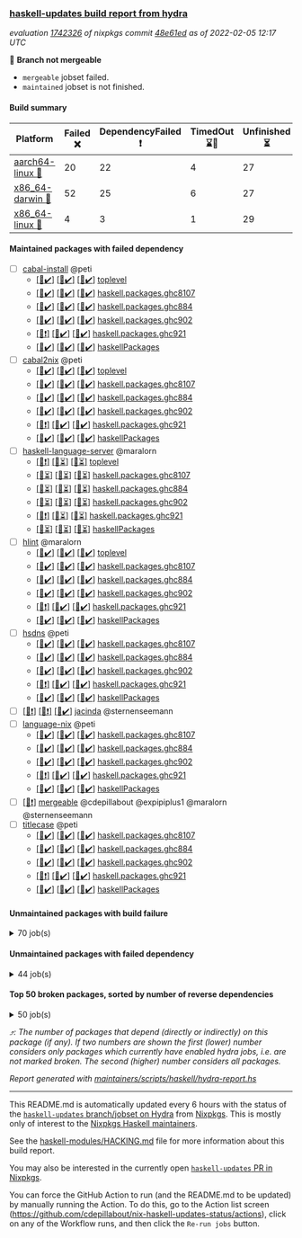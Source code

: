 ### [haskell-updates build report from hydra](https://hydra.nixos.org/jobset/nixpkgs/haskell-updates)
*evaluation [1742326](https://hydra.nixos.org/eval/1742326) of nixpkgs commit [48e61ed](https://github.com/NixOS/nixpkgs/commits/48e61edd319d619ca134fc3e1a57d5c78b993be5) as of 2022-02-05 12:17 UTC*

:red_circle: **Branch not mergeable**
  * `mergeable` jobset failed.
  * `maintained` jobset is not finished.

#### Build summary

 | Platform | Failed :x: | DependencyFailed :heavy_exclamation_mark: | TimedOut :hourglass::no_entry_sign: | Unfinished :hourglass_flowing_sand: | Success :heavy_check_mark: | 
 | --- | --- | --- | --- | --- | --- | 
 | [aarch64-linux :iphone:](https://hydra.nixos.org/eval/1742326?filter=.aarch64-linux) | 20 | 22 | 4 | 27 | 7136 | 
 | [x86_64-darwin :apple:](https://hydra.nixos.org/eval/1742326?filter=.x86_64-darwin) | 52 | 25 | 6 | 27 | 7030 | 
 | [x86_64-linux :penguin:](https://hydra.nixos.org/eval/1742326?filter=.x86_64-linux) | 4 | 3 | 1 | 29 | 7200 | 
#### Maintained packages with failed dependency
- [ ] [cabal-install](https://hydra.nixos.org/eval/1742326?filter=cabal-install) @peti
  - [[:iphone::heavy_check_mark:]](https://hydra.nixos.org/build/166385418) [[:apple::heavy_check_mark:]](https://hydra.nixos.org/build/165498700) [[:penguin::heavy_check_mark:]](https://hydra.nixos.org/build/166380285) [toplevel](https://hydra.nixos.org/eval/1742326?filter=cabal-install)
  - [[:iphone::heavy_check_mark:]](https://hydra.nixos.org/build/166384138) [[:apple::heavy_check_mark:]](https://hydra.nixos.org/build/165488058) [[:penguin::heavy_check_mark:]](https://hydra.nixos.org/build/166381066) [haskell.packages.ghc8107](https://hydra.nixos.org/eval/1742326?filter=haskell.packages.ghc8107.cabal-install)
  - [[:iphone::heavy_check_mark:]](https://hydra.nixos.org/build/166372512) [[:apple::heavy_check_mark:]](https://hydra.nixos.org/build/165503433) [[:penguin::heavy_check_mark:]](https://hydra.nixos.org/build/166385868) [haskell.packages.ghc884](https://hydra.nixos.org/eval/1742326?filter=haskell.packages.ghc884.cabal-install)
  - [[:iphone::heavy_check_mark:]](https://hydra.nixos.org/build/166383634) [[:apple::heavy_check_mark:]](https://hydra.nixos.org/build/166143616) [[:penguin::heavy_check_mark:]](https://hydra.nixos.org/build/166373874) [haskell.packages.ghc902](https://hydra.nixos.org/eval/1742326?filter=haskell.packages.ghc902.cabal-install)
  - [[:iphone::heavy_exclamation_mark:]](https://hydra.nixos.org/build/166385064) [[:apple::heavy_check_mark:]](https://hydra.nixos.org/build/166143637) [[:penguin::heavy_check_mark:]](https://hydra.nixos.org/build/166386711) [haskell.packages.ghc921](https://hydra.nixos.org/eval/1742326?filter=haskell.packages.ghc921.cabal-install)
  - [[:iphone::heavy_check_mark:]](https://hydra.nixos.org/build/166377216) [[:apple::heavy_check_mark:]](https://hydra.nixos.org/build/165497424) [[:penguin::heavy_check_mark:]](https://hydra.nixos.org/build/166376568) [haskellPackages](https://hydra.nixos.org/eval/1742326?filter=haskellPackages.cabal-install)
- [ ] [cabal2nix](https://hydra.nixos.org/eval/1742326?filter=cabal2nix) @peti
  - [[:iphone::heavy_check_mark:]](https://hydra.nixos.org/build/166437230) [[:apple::heavy_check_mark:]](https://hydra.nixos.org/build/166437232) [[:penguin::heavy_check_mark:]](https://hydra.nixos.org/build/166437240) [toplevel](https://hydra.nixos.org/eval/1742326?filter=cabal2nix)
  - [[:iphone::heavy_check_mark:]](https://hydra.nixos.org/build/166381571) [[:apple::heavy_check_mark:]](https://hydra.nixos.org/build/165485046) [[:penguin::heavy_check_mark:]](https://hydra.nixos.org/build/166382527) [haskell.packages.ghc8107](https://hydra.nixos.org/eval/1742326?filter=haskell.packages.ghc8107.cabal2nix)
  - [[:iphone::heavy_check_mark:]](https://hydra.nixos.org/build/166377683) [[:apple::heavy_check_mark:]](https://hydra.nixos.org/build/165504772) [[:penguin::heavy_check_mark:]](https://hydra.nixos.org/build/166374534) [haskell.packages.ghc884](https://hydra.nixos.org/eval/1742326?filter=haskell.packages.ghc884.cabal2nix)
  - [[:iphone::heavy_check_mark:]](https://hydra.nixos.org/build/166377279) [[:apple::heavy_check_mark:]](https://hydra.nixos.org/build/166143661) [[:penguin::heavy_check_mark:]](https://hydra.nixos.org/build/166376041) [haskell.packages.ghc902](https://hydra.nixos.org/eval/1742326?filter=haskell.packages.ghc902.cabal2nix)
  - [[:iphone::heavy_exclamation_mark:]](https://hydra.nixos.org/build/166591828) [[:apple::heavy_check_mark:]](https://hydra.nixos.org/build/166591820) [[:penguin::heavy_check_mark:]](https://hydra.nixos.org/build/166591822) [haskell.packages.ghc921](https://hydra.nixos.org/eval/1742326?filter=haskell.packages.ghc921.cabal2nix)
  - [[:iphone::heavy_check_mark:]](https://hydra.nixos.org/build/166384596) [[:apple::heavy_check_mark:]](https://hydra.nixos.org/build/165502112) [[:penguin::heavy_check_mark:]](https://hydra.nixos.org/build/166380655) [haskellPackages](https://hydra.nixos.org/eval/1742326?filter=haskellPackages.cabal2nix)
- [ ] [haskell-language-server](https://hydra.nixos.org/eval/1742326?filter=haskell-language-server) @maralorn
  - [[:iphone::heavy_exclamation_mark:]](https://hydra.nixos.org/build/166619759) [[:apple::hourglass_flowing_sand:]](https://hydra.nixos.org/build/166619761) [[:penguin::hourglass_flowing_sand:]](https://hydra.nixos.org/build/166619737) [toplevel](https://hydra.nixos.org/eval/1742326?filter=haskell-language-server)
  - [[:iphone::hourglass_flowing_sand:]](https://hydra.nixos.org/build/166619742) [[:apple::hourglass_flowing_sand:]](https://hydra.nixos.org/build/166619707) [[:penguin::hourglass_flowing_sand:]](https://hydra.nixos.org/build/166619724) [haskell.packages.ghc8107](https://hydra.nixos.org/eval/1742326?filter=haskell.packages.ghc8107.haskell-language-server)
  - [[:iphone::hourglass_flowing_sand:]](https://hydra.nixos.org/build/166619731) [[:apple::hourglass_flowing_sand:]](https://hydra.nixos.org/build/166619784) [[:penguin::hourglass_flowing_sand:]](https://hydra.nixos.org/build/166619788) [haskell.packages.ghc884](https://hydra.nixos.org/eval/1742326?filter=haskell.packages.ghc884.haskell-language-server)
  - [[:iphone::hourglass_flowing_sand:]](https://hydra.nixos.org/build/166619743) [[:apple::hourglass_flowing_sand:]](https://hydra.nixos.org/build/166619723) [[:penguin::hourglass_flowing_sand:]](https://hydra.nixos.org/build/166619777) [haskell.packages.ghc902](https://hydra.nixos.org/eval/1742326?filter=haskell.packages.ghc902.haskell-language-server)
  - [[:iphone::heavy_exclamation_mark:]](https://hydra.nixos.org/build/166619703) [[:apple::hourglass_flowing_sand:]](https://hydra.nixos.org/build/166619766) [[:penguin::hourglass_flowing_sand:]](https://hydra.nixos.org/build/166619750) [haskell.packages.ghc921](https://hydra.nixos.org/eval/1742326?filter=haskell.packages.ghc921.haskell-language-server)
  - [[:iphone::hourglass_flowing_sand:]](https://hydra.nixos.org/build/166619798) [[:apple::hourglass_flowing_sand:]](https://hydra.nixos.org/build/166619773) [[:penguin::hourglass_flowing_sand:]](https://hydra.nixos.org/build/166619745) [haskellPackages](https://hydra.nixos.org/eval/1742326?filter=haskellPackages.haskell-language-server)
- [ ] [hlint](https://hydra.nixos.org/eval/1742326?filter=hlint) @maralorn
  - [[:iphone::heavy_check_mark:]](https://hydra.nixos.org/build/166380254) [[:apple::heavy_check_mark:]](https://hydra.nixos.org/build/165501364) [[:penguin::heavy_check_mark:]](https://hydra.nixos.org/build/166375037) [toplevel](https://hydra.nixos.org/eval/1742326?filter=hlint)
  - [[:iphone::heavy_check_mark:]](https://hydra.nixos.org/build/166386637) [[:apple::heavy_check_mark:]](https://hydra.nixos.org/build/165494220) [[:penguin::heavy_check_mark:]](https://hydra.nixos.org/build/166380242) [haskell.packages.ghc8107](https://hydra.nixos.org/eval/1742326?filter=haskell.packages.ghc8107.hlint)
  - [[:iphone::heavy_check_mark:]](https://hydra.nixos.org/build/166381856) [[:apple::heavy_check_mark:]](https://hydra.nixos.org/build/165497011) [[:penguin::heavy_check_mark:]](https://hydra.nixos.org/build/166381497) [haskell.packages.ghc884](https://hydra.nixos.org/eval/1742326?filter=haskell.packages.ghc884.hlint)
  - [[:iphone::heavy_check_mark:]](https://hydra.nixos.org/build/166378544) [[:apple::heavy_check_mark:]](https://hydra.nixos.org/build/166143649) [[:penguin::heavy_check_mark:]](https://hydra.nixos.org/build/166377191) [haskell.packages.ghc902](https://hydra.nixos.org/eval/1742326?filter=haskell.packages.ghc902.hlint)
  - [[:iphone::heavy_exclamation_mark:]](https://hydra.nixos.org/build/166376728) [[:apple::heavy_check_mark:]](https://hydra.nixos.org/build/166143642) [[:penguin::heavy_check_mark:]](https://hydra.nixos.org/build/166376638) [haskell.packages.ghc921](https://hydra.nixos.org/eval/1742326?filter=haskell.packages.ghc921.hlint)
  - [[:iphone::heavy_check_mark:]](https://hydra.nixos.org/build/166374837) [[:apple::heavy_check_mark:]](https://hydra.nixos.org/build/165502855) [[:penguin::heavy_check_mark:]](https://hydra.nixos.org/build/166383684) [haskellPackages](https://hydra.nixos.org/eval/1742326?filter=haskellPackages.hlint)
- [ ] [hsdns](https://hydra.nixos.org/eval/1742326?filter=hsdns) @peti
  - [[:iphone::heavy_check_mark:]](https://hydra.nixos.org/build/166376067) [[:apple::heavy_check_mark:]](https://hydra.nixos.org/build/165492319) [[:penguin::heavy_check_mark:]](https://hydra.nixos.org/build/166381650) [haskell.packages.ghc8107](https://hydra.nixos.org/eval/1742326?filter=haskell.packages.ghc8107.hsdns)
  - [[:iphone::heavy_check_mark:]](https://hydra.nixos.org/build/166376651) [[:apple::heavy_check_mark:]](https://hydra.nixos.org/build/165491871) [[:penguin::heavy_check_mark:]](https://hydra.nixos.org/build/166380638) [haskell.packages.ghc884](https://hydra.nixos.org/eval/1742326?filter=haskell.packages.ghc884.hsdns)
  - [[:iphone::heavy_check_mark:]](https://hydra.nixos.org/build/166374891) [[:apple::heavy_check_mark:]](https://hydra.nixos.org/build/166143618) [[:penguin::heavy_check_mark:]](https://hydra.nixos.org/build/166374356) [haskell.packages.ghc902](https://hydra.nixos.org/eval/1742326?filter=haskell.packages.ghc902.hsdns)
  - [[:iphone::heavy_exclamation_mark:]](https://hydra.nixos.org/build/166378103) [[:apple::heavy_check_mark:]](https://hydra.nixos.org/build/166143656) [[:penguin::heavy_check_mark:]](https://hydra.nixos.org/build/166385007) [haskell.packages.ghc921](https://hydra.nixos.org/eval/1742326?filter=haskell.packages.ghc921.hsdns)
  - [[:iphone::heavy_check_mark:]](https://hydra.nixos.org/build/166385903) [[:apple::heavy_check_mark:]](https://hydra.nixos.org/build/165488347) [[:penguin::heavy_check_mark:]](https://hydra.nixos.org/build/166375675) [haskellPackages](https://hydra.nixos.org/eval/1742326?filter=haskellPackages.hsdns)
- [ ] [[:iphone::heavy_exclamation_mark:]](https://hydra.nixos.org/build/166372659) [[:apple::heavy_exclamation_mark:]](https://hydra.nixos.org/build/166143647) [[:penguin::heavy_check_mark:]](https://hydra.nixos.org/build/166384502) [jacinda](https://hydra.nixos.org/eval/1742326?filter=jacinda) @sternenseemann
- [ ] [language-nix](https://hydra.nixos.org/eval/1742326?filter=language-nix) @peti
  - [[:iphone::heavy_check_mark:]](https://hydra.nixos.org/build/166386516) [[:apple::heavy_check_mark:]](https://hydra.nixos.org/build/165493791) [[:penguin::heavy_check_mark:]](https://hydra.nixos.org/build/166377573) [haskell.packages.ghc8107](https://hydra.nixos.org/eval/1742326?filter=haskell.packages.ghc8107.language-nix)
  - [[:iphone::heavy_check_mark:]](https://hydra.nixos.org/build/166379086) [[:apple::heavy_check_mark:]](https://hydra.nixos.org/build/165503138) [[:penguin::heavy_check_mark:]](https://hydra.nixos.org/build/166375137) [haskell.packages.ghc884](https://hydra.nixos.org/eval/1742326?filter=haskell.packages.ghc884.language-nix)
  - [[:iphone::heavy_check_mark:]](https://hydra.nixos.org/build/166380613) [[:apple::heavy_check_mark:]](https://hydra.nixos.org/build/166143662) [[:penguin::heavy_check_mark:]](https://hydra.nixos.org/build/166380162) [haskell.packages.ghc902](https://hydra.nixos.org/eval/1742326?filter=haskell.packages.ghc902.language-nix)
  - [[:iphone::heavy_exclamation_mark:]](https://hydra.nixos.org/build/166377078) [[:apple::heavy_check_mark:]](https://hydra.nixos.org/build/166143626) [[:penguin::heavy_check_mark:]](https://hydra.nixos.org/build/166380634) [haskell.packages.ghc921](https://hydra.nixos.org/eval/1742326?filter=haskell.packages.ghc921.language-nix)
  - [[:iphone::heavy_check_mark:]](https://hydra.nixos.org/build/166380009) [[:apple::heavy_check_mark:]](https://hydra.nixos.org/build/165501666) [[:penguin::heavy_check_mark:]](https://hydra.nixos.org/build/166376714) [haskellPackages](https://hydra.nixos.org/eval/1742326?filter=haskellPackages.language-nix)
- [ ] [[:penguin::heavy_exclamation_mark:]](https://hydra.nixos.org/build/166619791) [mergeable](https://hydra.nixos.org/eval/1742326?filter=mergeable) @cdepillabout @expipiplus1 @maralorn @sternenseemann
- [ ] [titlecase](https://hydra.nixos.org/eval/1742326?filter=titlecase) @peti
  - [[:iphone::heavy_check_mark:]](https://hydra.nixos.org/build/166387022) [[:apple::heavy_check_mark:]](https://hydra.nixos.org/build/165505834) [[:penguin::heavy_check_mark:]](https://hydra.nixos.org/build/166383310) [haskell.packages.ghc8107](https://hydra.nixos.org/eval/1742326?filter=haskell.packages.ghc8107.titlecase)
  - [[:iphone::heavy_check_mark:]](https://hydra.nixos.org/build/166372610) [[:apple::heavy_check_mark:]](https://hydra.nixos.org/build/165504095) [[:penguin::heavy_check_mark:]](https://hydra.nixos.org/build/166373326) [haskell.packages.ghc884](https://hydra.nixos.org/eval/1742326?filter=haskell.packages.ghc884.titlecase)
  - [[:iphone::heavy_check_mark:]](https://hydra.nixos.org/build/166374648) [[:apple::heavy_check_mark:]](https://hydra.nixos.org/build/166143683) [[:penguin::heavy_check_mark:]](https://hydra.nixos.org/build/166377979) [haskell.packages.ghc902](https://hydra.nixos.org/eval/1742326?filter=haskell.packages.ghc902.titlecase)
  - [[:iphone::heavy_exclamation_mark:]](https://hydra.nixos.org/build/166382232) [[:apple::heavy_check_mark:]](https://hydra.nixos.org/build/166143655) [[:penguin::heavy_check_mark:]](https://hydra.nixos.org/build/166386344) [haskell.packages.ghc921](https://hydra.nixos.org/eval/1742326?filter=haskell.packages.ghc921.titlecase)
  - [[:iphone::heavy_check_mark:]](https://hydra.nixos.org/build/166376356) [[:apple::heavy_check_mark:]](https://hydra.nixos.org/build/165489545) [[:penguin::heavy_check_mark:]](https://hydra.nixos.org/build/166375034) [haskellPackages](https://hydra.nixos.org/eval/1742326?filter=haskellPackages.titlecase)
#### Unmaintained packages with build failure
<details><summary>70 job(s) </summary>

- [ ] [[:iphone::heavy_check_mark:]](https://hydra.nixos.org/build/166372522) [[:apple::x:]](https://hydra.nixos.org/build/165500555) [[:penguin::heavy_check_mark:]](https://hydra.nixos.org/build/166376400) [haskellPackages.thyme](https://hydra.nixos.org/eval/1742326?filter=haskellPackages.thyme)  :arrow_heading_up: 6 | 15
- [ ] [[:iphone::heavy_check_mark:]](https://hydra.nixos.org/build/166384558) [[:apple::x:]](https://hydra.nixos.org/build/166150124) [[:penguin::heavy_check_mark:]](https://hydra.nixos.org/build/166374889) [haskellPackages.nri-prelude](https://hydra.nixos.org/eval/1742326?filter=haskellPackages.nri-prelude)  :arrow_heading_up: 5 | 7
- [ ] [[:iphone::heavy_check_mark:]](https://hydra.nixos.org/build/166383825) [[:apple::x:]](https://hydra.nixos.org/build/165493168) [[:penguin::heavy_check_mark:]](https://hydra.nixos.org/build/166372762) [haskellPackages.exinst](https://hydra.nixos.org/eval/1742326?filter=haskellPackages.exinst)  :arrow_heading_up: 4 | 6
- [ ] [[:iphone::x:]](https://hydra.nixos.org/build/166379234) [[:apple::x:]](https://hydra.nixos.org/build/165659926) [[:penguin::heavy_check_mark:]](https://hydra.nixos.org/build/166375668) [haskellPackages.ptr-poker](https://hydra.nixos.org/eval/1742326?filter=haskellPackages.ptr-poker)  :arrow_heading_up: 3 | 4
- [ ] [[:iphone::x:]](https://hydra.nixos.org/build/166375859) [[:apple::heavy_check_mark:]](https://hydra.nixos.org/build/165489600) [[:penguin::heavy_check_mark:]](https://hydra.nixos.org/build/166386759) [haskellPackages.long-double](https://hydra.nixos.org/eval/1742326?filter=haskellPackages.long-double)  :arrow_heading_up: 2 | 2
- [ ] [[:iphone::x:]](https://hydra.nixos.org/build/166381425) [[:apple::heavy_check_mark:]](https://hydra.nixos.org/build/165505819) [[:penguin::heavy_check_mark:]](https://hydra.nixos.org/build/166384999) [haskellPackages.OrderedBits](https://hydra.nixos.org/eval/1742326?filter=haskellPackages.OrderedBits)  :arrow_heading_up: 1 | 36
- [ ] [[:iphone::heavy_check_mark:]](https://hydra.nixos.org/build/166384273) [[:apple::x:]](https://hydra.nixos.org/build/165492120) [[:penguin::heavy_check_mark:]](https://hydra.nixos.org/build/166373187) [haskellPackages.free-vector-spaces](https://hydra.nixos.org/eval/1742326?filter=haskellPackages.free-vector-spaces)  :arrow_heading_up: 1 | 7
- [ ] [[:iphone::x:]](https://hydra.nixos.org/build/166385062) [[:apple::x:]](https://hydra.nixos.org/build/166149681) [[:penguin::x:]](https://hydra.nixos.org/build/166381644) [haskellPackages.lzlib](https://hydra.nixos.org/eval/1742326?filter=haskellPackages.lzlib)  :arrow_heading_up: 1 | 2
- [ ] [[:iphone::x:]](https://hydra.nixos.org/build/166380354) [[:apple::heavy_check_mark:]](https://hydra.nixos.org/build/166149939) [[:penguin::heavy_check_mark:]](https://hydra.nixos.org/build/166380408) [haskellPackages.quic](https://hydra.nixos.org/eval/1742326?filter=haskellPackages.quic)  :arrow_heading_up: 1 | 2
- [ ] [[:iphone::x:]](https://hydra.nixos.org/build/166375099) [[:apple::x:]](https://hydra.nixos.org/build/165493743) [[:penguin::heavy_check_mark:]](https://hydra.nixos.org/build/166374805) [haskellPackages.easytensor](https://hydra.nixos.org/eval/1742326?filter=haskellPackages.easytensor)  :arrow_heading_up: 1 | 1
- [ ] [[:iphone::heavy_check_mark:]](https://hydra.nixos.org/build/166376591) [[:apple::x:]](https://hydra.nixos.org/build/166149600) [[:penguin::heavy_check_mark:]](https://hydra.nixos.org/build/166373920) [haskellPackages.gi-gdkx11](https://hydra.nixos.org/eval/1742326?filter=haskellPackages.gi-gdkx11)  :arrow_heading_up: 1 | 1
- [ ] [[:iphone::heavy_check_mark:]](https://hydra.nixos.org/build/166382218) [[:apple::heavy_check_mark:]](https://hydra.nixos.org/build/165496837) [[:penguin::x:]](https://hydra.nixos.org/build/166373793) [haskellPackages.kazura-queue](https://hydra.nixos.org/eval/1742326?filter=haskellPackages.kazura-queue)  :arrow_heading_up: 1 | 1
- [ ] [[:iphone::heavy_check_mark:]](https://hydra.nixos.org/build/166376392) [[:apple::x:]](https://hydra.nixos.org/build/165500381) [[:penguin::heavy_check_mark:]](https://hydra.nixos.org/build/166374847) [haskellPackages.keep-alive](https://hydra.nixos.org/eval/1742326?filter=haskellPackages.keep-alive)  :arrow_heading_up: 1 | 1
- [ ] [[:iphone::x:]](https://hydra.nixos.org/build/166378445) [[:apple::heavy_check_mark:]](https://hydra.nixos.org/build/165502221) [[:penguin::heavy_check_mark:]](https://hydra.nixos.org/build/166382060) [haskellPackages.nlopt-haskell](https://hydra.nixos.org/eval/1742326?filter=haskellPackages.nlopt-haskell)  :arrow_heading_up: 1 | 1
- [ ] [[:iphone::heavy_check_mark:]](https://hydra.nixos.org/build/166377732) [[:apple::x:]](https://hydra.nixos.org/build/165504394) [[:penguin::heavy_check_mark:]](https://hydra.nixos.org/build/166372942) [haskellPackages.opencv](https://hydra.nixos.org/eval/1742326?filter=haskellPackages.opencv)  :arrow_heading_up: 1 | 1
- [ ] [[:iphone::x:]](https://hydra.nixos.org/build/166379502) [[:apple::heavy_check_mark:]](https://hydra.nixos.org/build/165501733) [[:penguin::heavy_check_mark:]](https://hydra.nixos.org/build/166384027) [haskellPackages.unicode-properties](https://hydra.nixos.org/eval/1742326?filter=haskellPackages.unicode-properties)  :arrow_heading_up: 1 | 1
- [ ] [[:iphone::x:]](https://hydra.nixos.org/build/166381515) [[:apple::heavy_check_mark:]](https://hydra.nixos.org/build/165659837) [[:penguin::heavy_check_mark:]](https://hydra.nixos.org/build/166383680) [haskellPackages.accelerate-llvm](https://hydra.nixos.org/eval/1742326?filter=haskellPackages.accelerate-llvm)  :arrow_heading_up: 0 | 8
- [ ] [[:iphone::x:]](https://hydra.nixos.org/build/166383027) [[:apple::heavy_check_mark:]](https://hydra.nixos.org/build/165496162) [[:penguin::heavy_check_mark:]](https://hydra.nixos.org/build/166377079) [haskellPackages.freetype2](https://hydra.nixos.org/eval/1742326?filter=haskellPackages.freetype2)  :arrow_heading_up: 0 | 7
- [ ] [[:iphone::heavy_check_mark:]](https://hydra.nixos.org/build/166385506) [[:apple::x:]](https://hydra.nixos.org/build/165503940) [[:penguin::heavy_check_mark:]](https://hydra.nixos.org/build/166381194) [haskellPackages.pipes-zlib](https://hydra.nixos.org/eval/1742326?filter=haskellPackages.pipes-zlib)  :arrow_heading_up: 0 | 5
- [ ] [[:iphone::heavy_check_mark:]](https://hydra.nixos.org/build/166372373) [[:apple::x:]](https://hydra.nixos.org/build/165497853) [[:penguin::heavy_check_mark:]](https://hydra.nixos.org/build/166382188) [haskellPackages.hmidi](https://hydra.nixos.org/eval/1742326?filter=haskellPackages.hmidi)  :arrow_heading_up: 0 | 4
- [ ] [[:iphone::heavy_check_mark:]](https://hydra.nixos.org/build/166384481) [[:apple::x:]](https://hydra.nixos.org/build/165502245) [[:penguin::heavy_check_mark:]](https://hydra.nixos.org/build/166377080) [haskellPackages.zip](https://hydra.nixos.org/eval/1742326?filter=haskellPackages.zip)  :arrow_heading_up: 0 | 4
- [ ] [[:iphone::x:]](https://hydra.nixos.org/build/166376913) [[:apple::heavy_check_mark:]](https://hydra.nixos.org/build/165499926) [[:penguin::heavy_check_mark:]](https://hydra.nixos.org/build/166379863) [haskellPackages.cdar-mBound](https://hydra.nixos.org/eval/1742326?filter=haskellPackages.cdar-mBound)  :arrow_heading_up: 0 | 2
- [ ] [[:iphone::heavy_check_mark:]](https://hydra.nixos.org/build/166373791) [[:apple::x:]](https://hydra.nixos.org/build/165503600) [[:penguin::heavy_check_mark:]](https://hydra.nixos.org/build/166375234) [haskellPackages.posix-socket](https://hydra.nixos.org/eval/1742326?filter=haskellPackages.posix-socket)  :arrow_heading_up: 0 | 2
- [ ] [[:iphone::heavy_check_mark:]](https://hydra.nixos.org/build/166376122) [[:apple::x:]](https://hydra.nixos.org/build/165485972) [[:penguin::heavy_check_mark:]](https://hydra.nixos.org/build/166378832) [haskellPackages.hamid](https://hydra.nixos.org/eval/1742326?filter=haskellPackages.hamid)  :arrow_heading_up: 0 | 1
- [ ] [[:iphone::heavy_check_mark:]](https://hydra.nixos.org/build/166373971) [[:apple::x:]](https://hydra.nixos.org/build/165487096) [[:penguin::heavy_check_mark:]](https://hydra.nixos.org/build/166374798) [haskellPackages.hmatrix-morpheus](https://hydra.nixos.org/eval/1742326?filter=haskellPackages.hmatrix-morpheus)  :arrow_heading_up: 0 | 1
- [ ] [[:iphone::heavy_check_mark:]](https://hydra.nixos.org/build/166382718) [[:apple::x:]](https://hydra.nixos.org/build/165506012) [[:penguin::heavy_check_mark:]](https://hydra.nixos.org/build/166386950) [haskellPackages.huckleberry](https://hydra.nixos.org/eval/1742326?filter=haskellPackages.huckleberry)  :arrow_heading_up: 0 | 1
- [ ] [[:iphone::heavy_check_mark:]](https://hydra.nixos.org/build/166385889) [[:apple::x:]](https://hydra.nixos.org/build/165496798) [[:penguin::heavy_check_mark:]](https://hydra.nixos.org/build/166372631) [haskellPackages.openal-ffi](https://hydra.nixos.org/eval/1742326?filter=haskellPackages.openal-ffi)  :arrow_heading_up: 0 | 1
- [ ] [[:iphone::x:]](https://hydra.nixos.org/build/166386928) [[:apple::heavy_check_mark:]](https://hydra.nixos.org/build/165489248) [[:penguin::heavy_check_mark:]](https://hydra.nixos.org/build/166374403) [haskellPackages.picosat](https://hydra.nixos.org/eval/1742326?filter=haskellPackages.picosat)  :arrow_heading_up: 0 | 1
- [ ] [[:iphone::heavy_check_mark:]](https://hydra.nixos.org/build/166373146) [[:apple::x:]](https://hydra.nixos.org/build/165493861) [[:penguin::heavy_check_mark:]](https://hydra.nixos.org/build/166379457) [haskellPackages.select](https://hydra.nixos.org/eval/1742326?filter=haskellPackages.select)  :arrow_heading_up: 0 | 1
- [ ] [[:iphone::heavy_check_mark:]](https://hydra.nixos.org/build/166377970) [[:apple::x:]](https://hydra.nixos.org/build/165492575) [[:penguin::heavy_check_mark:]](https://hydra.nixos.org/build/166381372) [haskellPackages.sysinfo](https://hydra.nixos.org/eval/1742326?filter=haskellPackages.sysinfo)  :arrow_heading_up: 0 | 1
- [ ] [[:iphone::heavy_check_mark:]](https://hydra.nixos.org/build/166386533) [[:apple::x:]](https://hydra.nixos.org/build/165500018) [[:penguin::heavy_check_mark:]](https://hydra.nixos.org/build/166373474) [haskellPackages.FractalArt](https://hydra.nixos.org/eval/1742326?filter=haskellPackages.FractalArt) 
- [ ] [[:iphone::x:]](https://hydra.nixos.org/build/166373271) [[:apple::heavy_check_mark:]](https://hydra.nixos.org/build/165496543) [[:penguin::heavy_check_mark:]](https://hydra.nixos.org/build/166376925) [haskellPackages.HsASA](https://hydra.nixos.org/eval/1742326?filter=haskellPackages.HsASA) 
- [ ] [[:iphone::heavy_check_mark:]](https://hydra.nixos.org/build/166383431) [[:apple::x:]](https://hydra.nixos.org/build/165497098) [[:penguin::heavy_check_mark:]](https://hydra.nixos.org/build/166381035) [haskellPackages.chiphunk](https://hydra.nixos.org/eval/1742326?filter=haskellPackages.chiphunk) 
- [ ] [[:iphone::heavy_check_mark:]](https://hydra.nixos.org/build/166378154) [[:apple::x:]](https://hydra.nixos.org/build/165501696) [[:penguin::heavy_check_mark:]](https://hydra.nixos.org/build/166377146) [haskellPackages.diskhash](https://hydra.nixos.org/eval/1742326?filter=haskellPackages.diskhash) 
- [ ] [[:iphone::heavy_check_mark:]](https://hydra.nixos.org/build/166381792) [[:apple::hourglass::no_entry_sign:]](https://hydra.nixos.org/build/166150268) [[:penguin::x:]](https://hydra.nixos.org/build/166381821) [haskellPackages.docusign-base](https://hydra.nixos.org/eval/1742326?filter=haskellPackages.docusign-base) 
- [ ] [[:iphone::heavy_check_mark:]](https://hydra.nixos.org/build/166380041) [[:apple::x:]](https://hydra.nixos.org/build/166149186) [[:penguin::heavy_check_mark:]](https://hydra.nixos.org/build/166382717) [haskellPackages.epub-tools](https://hydra.nixos.org/eval/1742326?filter=haskellPackages.epub-tools) 
- [ ] [[:iphone::heavy_check_mark:]](https://hydra.nixos.org/build/166382681) [[:apple::x:]](https://hydra.nixos.org/build/165504985) [[:penguin::heavy_check_mark:]](https://hydra.nixos.org/build/166380835) [haskellPackages.float128](https://hydra.nixos.org/eval/1742326?filter=haskellPackages.float128) 
- [ ] [[:iphone::heavy_check_mark:]](https://hydra.nixos.org/build/166373762) [[:apple::x:]](https://hydra.nixos.org/build/165485153) [[:penguin::heavy_check_mark:]](https://hydra.nixos.org/build/166378803) [haskellPackages.gerrit](https://hydra.nixos.org/eval/1742326?filter=haskellPackages.gerrit) 
- [ ] [[:iphone::x:]](https://hydra.nixos.org/build/166379041) [[:penguin::heavy_check_mark:]](https://hydra.nixos.org/build/166379594) [haskellPackages.gnome-keyring](https://hydra.nixos.org/eval/1742326?filter=haskellPackages.gnome-keyring) 
- [ ] [[:iphone::heavy_check_mark:]](https://hydra.nixos.org/build/166380515) [[:apple::x:]](https://hydra.nixos.org/build/165500299) [[:penguin::heavy_check_mark:]](https://hydra.nixos.org/build/166381306) [haskellPackages.gtk-traymanager](https://hydra.nixos.org/eval/1742326?filter=haskellPackages.gtk-traymanager) 
- [ ] [[:iphone::heavy_check_mark:]](https://hydra.nixos.org/build/166374506) [[:apple::x:]](https://hydra.nixos.org/build/165485659) [[:penguin::heavy_check_mark:]](https://hydra.nixos.org/build/166379150) [haskellPackages.hid](https://hydra.nixos.org/eval/1742326?filter=haskellPackages.hid) 
- [ ] [[:iphone::heavy_check_mark:]](https://hydra.nixos.org/build/166379047) [[:apple::x:]](https://hydra.nixos.org/build/166150186) [[:penguin::heavy_check_mark:]](https://hydra.nixos.org/build/166382101) [haskellPackages.highlight](https://hydra.nixos.org/eval/1742326?filter=haskellPackages.highlight) 
- [ ] [[:iphone::heavy_check_mark:]](https://hydra.nixos.org/build/166382125) [[:apple::x:]](https://hydra.nixos.org/build/165485423) [[:penguin::heavy_check_mark:]](https://hydra.nixos.org/build/166383929) [haskellPackages.hinotify-conduit](https://hydra.nixos.org/eval/1742326?filter=haskellPackages.hinotify-conduit) 
- [ ] [[:iphone::x:]](https://hydra.nixos.org/build/166372451) [[:apple::heavy_check_mark:]](https://hydra.nixos.org/build/165487734) [[:penguin::heavy_check_mark:]](https://hydra.nixos.org/build/166386105) [haskellPackages.hq](https://hydra.nixos.org/eval/1742326?filter=haskellPackages.hq) 
- [ ] [[:iphone::heavy_check_mark:]](https://hydra.nixos.org/build/166373384) [[:apple::x:]](https://hydra.nixos.org/build/166148354) [[:penguin::heavy_check_mark:]](https://hydra.nixos.org/build/166375596) [haskellPackages.hs](https://hydra.nixos.org/eval/1742326?filter=haskellPackages.hs) 
- [ ] [[:iphone::x:]](https://hydra.nixos.org/build/166379364) [[:apple::x:]](https://hydra.nixos.org/build/166149015) [[:penguin::x:]](https://hydra.nixos.org/build/166376904) [haskellPackages.hs-opentelemetry-instrumentation-persistent](https://hydra.nixos.org/eval/1742326?filter=haskellPackages.hs-opentelemetry-instrumentation-persistent) 
- [ ] [[:iphone::heavy_check_mark:]](https://hydra.nixos.org/build/166382595) [[:apple::x:]](https://hydra.nixos.org/build/165501979) [[:penguin::heavy_check_mark:]](https://hydra.nixos.org/build/166374434) [haskellPackages.hsshellscript](https://hydra.nixos.org/eval/1742326?filter=haskellPackages.hsshellscript) 
- [ ] [[:iphone::heavy_check_mark:]](https://hydra.nixos.org/build/166386609) [[:apple::x:]](https://hydra.nixos.org/build/165488789) [[:penguin::heavy_check_mark:]](https://hydra.nixos.org/build/166379235) [haskellPackages.hssourceinfo](https://hydra.nixos.org/eval/1742326?filter=haskellPackages.hssourceinfo) 
- [ ] [[:iphone::heavy_check_mark:]](https://hydra.nixos.org/build/166379210) [[:apple::x:]](https://hydra.nixos.org/build/165498514) [[:penguin::heavy_check_mark:]](https://hydra.nixos.org/build/166382219) [haskellPackages.ipcvar](https://hydra.nixos.org/eval/1742326?filter=haskellPackages.ipcvar) 
- [ ] [[:iphone::heavy_check_mark:]](https://hydra.nixos.org/build/166380132) [[:apple::x:]](https://hydra.nixos.org/build/165491912) [[:penguin::heavy_check_mark:]](https://hydra.nixos.org/build/166376932) [haskellPackages.linux-framebuffer](https://hydra.nixos.org/eval/1742326?filter=haskellPackages.linux-framebuffer) 
- [ ] [[:iphone::heavy_check_mark:]](https://hydra.nixos.org/build/166381322) [[:apple::x:]](https://hydra.nixos.org/build/165502371) [[:penguin::heavy_check_mark:]](https://hydra.nixos.org/build/166383897) [haskellPackages.mediawiki2latex](https://hydra.nixos.org/eval/1742326?filter=haskellPackages.mediawiki2latex) 
- [ ] [[:iphone::heavy_check_mark:]](https://hydra.nixos.org/build/166384899) [[:apple::x:]](https://hydra.nixos.org/build/165495938) [[:penguin::heavy_check_mark:]](https://hydra.nixos.org/build/166386100) [haskellPackages.mercury-api](https://hydra.nixos.org/eval/1742326?filter=haskellPackages.mercury-api) 
- [ ] [[:iphone::heavy_check_mark:]](https://hydra.nixos.org/build/166385828) [[:apple::x:]](https://hydra.nixos.org/build/165485881) [[:penguin::heavy_check_mark:]](https://hydra.nixos.org/build/166385214) [haskellPackages.nano-cryptr](https://hydra.nixos.org/eval/1742326?filter=haskellPackages.nano-cryptr) 
- [ ] [[:iphone::heavy_check_mark:]](https://hydra.nixos.org/build/166382868) [[:apple::x:]](https://hydra.nixos.org/build/166148117) [[:penguin::heavy_check_mark:]](https://hydra.nixos.org/build/166374153) [haskellPackages.persistent-pagination](https://hydra.nixos.org/eval/1742326?filter=haskellPackages.persistent-pagination) 
- [ ] [[:iphone::heavy_check_mark:]](https://hydra.nixos.org/build/166382945) [[:apple::x:]](https://hydra.nixos.org/build/165501847) [[:penguin::heavy_check_mark:]](https://hydra.nixos.org/build/166378250) [haskellPackages.ping-wrapper](https://hydra.nixos.org/eval/1742326?filter=haskellPackages.ping-wrapper) 
- [ ] [[:iphone::x:]](https://hydra.nixos.org/build/166380194) [[:apple::heavy_check_mark:]](https://hydra.nixos.org/build/165495850) [[:penguin::heavy_check_mark:]](https://hydra.nixos.org/build/166383218) [haskellPackages.poker](https://hydra.nixos.org/eval/1742326?filter=haskellPackages.poker) 
- [ ] [[:iphone::heavy_check_mark:]](https://hydra.nixos.org/build/166385694) [[:apple::x:]](https://hydra.nixos.org/build/165492812) [[:penguin::heavy_check_mark:]](https://hydra.nixos.org/build/166379107) [haskellPackages.posix-timer](https://hydra.nixos.org/eval/1742326?filter=haskellPackages.posix-timer) 
- [ ] [[:iphone::heavy_check_mark:]](https://hydra.nixos.org/build/166384156) [[:apple::x:]](https://hydra.nixos.org/build/165494665) [[:penguin::heavy_check_mark:]](https://hydra.nixos.org/build/166383337) [haskellPackages.procex](https://hydra.nixos.org/eval/1742326?filter=haskellPackages.procex) 
- [ ] [[:iphone::heavy_check_mark:]](https://hydra.nixos.org/build/166382412) [[:apple::x:]](https://hydra.nixos.org/build/165493255) [[:penguin::heavy_check_mark:]](https://hydra.nixos.org/build/166380038) [haskellPackages.pthread](https://hydra.nixos.org/eval/1742326?filter=haskellPackages.pthread) 
- [ ] [[:iphone::x:]](https://hydra.nixos.org/build/166386869) [[:apple::heavy_check_mark:]](https://hydra.nixos.org/build/166148942) [[:penguin::heavy_check_mark:]](https://hydra.nixos.org/build/166383179) [haskellPackages.risc386](https://hydra.nixos.org/eval/1742326?filter=haskellPackages.risc386) 
- [ ] [[:iphone::heavy_check_mark:]](https://hydra.nixos.org/build/166376482) [[:apple::x:]](https://hydra.nixos.org/build/166148274) [[:penguin::heavy_check_mark:]](https://hydra.nixos.org/build/166372733) [haskellPackages.sandwich-webdriver](https://hydra.nixos.org/eval/1742326?filter=haskellPackages.sandwich-webdriver) 
- [ ] [[:iphone::heavy_check_mark:]](https://hydra.nixos.org/build/166380712) [[:apple::x:]](https://hydra.nixos.org/build/165499719) [[:penguin::heavy_check_mark:]](https://hydra.nixos.org/build/166373099) [haskellPackages.sfml-audio](https://hydra.nixos.org/eval/1742326?filter=haskellPackages.sfml-audio) 
- [ ] [[:iphone::heavy_check_mark:]](https://hydra.nixos.org/build/166386206) [[:apple::x:]](https://hydra.nixos.org/build/165495485) [[:penguin::heavy_check_mark:]](https://hydra.nixos.org/build/166380317) [haskellPackages.shared-memory](https://hydra.nixos.org/eval/1742326?filter=haskellPackages.shared-memory) 
- [ ] [[:iphone::heavy_check_mark:]](https://hydra.nixos.org/build/166375957) [[:apple::x:]](https://hydra.nixos.org/build/165500791) [[:penguin::heavy_check_mark:]](https://hydra.nixos.org/build/166372454) [haskellPackages.tailfile-hinotify](https://hydra.nixos.org/eval/1742326?filter=haskellPackages.tailfile-hinotify) 
- [ ] [[:iphone::x:]](https://hydra.nixos.org/build/166384825) [[:apple::heavy_check_mark:]](https://hydra.nixos.org/build/165489359) [[:penguin::heavy_check_mark:]](https://hydra.nixos.org/build/166377089) [haskellPackages.wiringPi](https://hydra.nixos.org/eval/1742326?filter=haskellPackages.wiringPi) 
- [ ] [[:iphone::x:]](https://hydra.nixos.org/build/166379369) [[:apple::heavy_check_mark:]](https://hydra.nixos.org/build/165496118) [[:penguin::heavy_check_mark:]](https://hydra.nixos.org/build/166377462) [haskellPackages.x86-64bit](https://hydra.nixos.org/eval/1742326?filter=haskellPackages.x86-64bit) 
- [ ] [[:iphone::heavy_check_mark:]](https://hydra.nixos.org/build/166380512) [[:apple::x:]](https://hydra.nixos.org/build/165500226) [[:penguin::heavy_check_mark:]](https://hydra.nixos.org/build/166383521) [haskellPackages.xmonad-utils](https://hydra.nixos.org/eval/1742326?filter=haskellPackages.xmonad-utils) 
- [ ] [[:iphone::heavy_check_mark:]](https://hydra.nixos.org/build/166380177) [[:apple::x:]](https://hydra.nixos.org/build/165501083) [[:penguin::heavy_check_mark:]](https://hydra.nixos.org/build/166383726) [haskellPackages.yoga](https://hydra.nixos.org/eval/1742326?filter=haskellPackages.yoga) 
- [ ] [[:iphone::heavy_check_mark:]](https://hydra.nixos.org/build/166379534) [[:apple::x:]](https://hydra.nixos.org/build/165500983) [[:penguin::heavy_check_mark:]](https://hydra.nixos.org/build/166373353) [haskellPackages.zot](https://hydra.nixos.org/eval/1742326?filter=haskellPackages.zot) 
- [ ] [[:iphone::heavy_check_mark:]](https://hydra.nixos.org/build/166376753) [[:apple::x:]](https://hydra.nixos.org/build/165485793) [[:penguin::heavy_check_mark:]](https://hydra.nixos.org/build/166374219) [haskellPackages.zxcvbn-c](https://hydra.nixos.org/eval/1742326?filter=haskellPackages.zxcvbn-c) 
</details>

#### Unmaintained packages with failed dependency
<details><summary>44 job(s) </summary>

- [ ] [[:iphone::heavy_check_mark:]](https://hydra.nixos.org/build/166382818) [[:apple::heavy_exclamation_mark:]](https://hydra.nixos.org/build/166148869) [[:penguin::heavy_check_mark:]](https://hydra.nixos.org/build/166381827) [haskellPackages.nri-env-parser](https://hydra.nixos.org/eval/1742326?filter=haskellPackages.nri-env-parser)  :arrow_heading_up: 4 | 6
- [ ] [[:iphone::heavy_check_mark:]](https://hydra.nixos.org/build/166384620) [[:apple::heavy_exclamation_mark:]](https://hydra.nixos.org/build/166149931) [[:penguin::heavy_check_mark:]](https://hydra.nixos.org/build/166377017) [haskellPackages.nri-observability](https://hydra.nixos.org/eval/1742326?filter=haskellPackages.nri-observability)  :arrow_heading_up: 3 | 5
- [ ] [[:iphone::heavy_exclamation_mark:]](https://hydra.nixos.org/build/166382174) [[:apple::heavy_exclamation_mark:]](https://hydra.nixos.org/build/165661573) [[:penguin::heavy_check_mark:]](https://hydra.nixos.org/build/166374275) [haskellPackages.jsonifier](https://hydra.nixos.org/eval/1742326?filter=haskellPackages.jsonifier)  :arrow_heading_up: 2 | 2
- [ ] [hoogle](https://hydra.nixos.org/eval/1742326?filter=hoogle)  :arrow_heading_up: 1 | 2
  - [[:iphone::heavy_check_mark:]](https://hydra.nixos.org/build/166383013) [[:apple::heavy_check_mark:]](https://hydra.nixos.org/build/166148295) [[:penguin::heavy_check_mark:]](https://hydra.nixos.org/build/166380984) [haskell.packages.ghc8107](https://hydra.nixos.org/eval/1742326?filter=haskell.packages.ghc8107.hoogle)
  - [[:iphone::heavy_check_mark:]](https://hydra.nixos.org/build/166384379) [[:apple::heavy_check_mark:]](https://hydra.nixos.org/build/166149590) [[:penguin::heavy_check_mark:]](https://hydra.nixos.org/build/166372876) [haskell.packages.ghc884](https://hydra.nixos.org/eval/1742326?filter=haskell.packages.ghc884.hoogle)
  - [[:iphone::heavy_check_mark:]](https://hydra.nixos.org/build/166378816) [[:apple::heavy_check_mark:]](https://hydra.nixos.org/build/166148519) [[:penguin::heavy_check_mark:]](https://hydra.nixos.org/build/166378962) [haskell.packages.ghc902](https://hydra.nixos.org/eval/1742326?filter=haskell.packages.ghc902.hoogle)
  - [[:iphone::heavy_exclamation_mark:]](https://hydra.nixos.org/build/166386976) [[:apple::heavy_check_mark:]](https://hydra.nixos.org/build/166143697) [[:penguin::heavy_check_mark:]](https://hydra.nixos.org/build/166376613) [haskell.packages.ghc921](https://hydra.nixos.org/eval/1742326?filter=haskell.packages.ghc921.hoogle)
  - [[:iphone::heavy_check_mark:]](https://hydra.nixos.org/build/166380713) [[:apple::heavy_check_mark:]](https://hydra.nixos.org/build/166150145) [[:penguin::heavy_check_mark:]](https://hydra.nixos.org/build/166374383) [haskellPackages](https://hydra.nixos.org/eval/1742326?filter=haskellPackages.hoogle)
- [ ] [[:iphone::heavy_check_mark:]](https://hydra.nixos.org/build/166386262) [[:apple::heavy_exclamation_mark:]](https://hydra.nixos.org/build/166148831) [[:penguin::heavy_check_mark:]](https://hydra.nixos.org/build/166374165) [haskellPackages.nri-redis](https://hydra.nixos.org/eval/1742326?filter=haskellPackages.nri-redis)  :arrow_heading_up: 1 | 1
- [ ] [[:iphone::heavy_exclamation_mark:]](https://hydra.nixos.org/build/166375616) [[:apple::heavy_exclamation_mark:]](https://hydra.nixos.org/build/166149425) [[:penguin::heavy_check_mark:]](https://hydra.nixos.org/build/166386244) [haskellPackages.opentelemetry-extra](https://hydra.nixos.org/eval/1742326?filter=haskellPackages.opentelemetry-extra)  :arrow_heading_up: 1 | 1
- [ ] [[:iphone::heavy_check_mark:]](https://hydra.nixos.org/build/166382874) [[:apple::heavy_exclamation_mark:]](https://hydra.nixos.org/build/165492524) [[:penguin::heavy_check_mark:]](https://hydra.nixos.org/build/166376259) [haskellPackages.orgmode-parse](https://hydra.nixos.org/eval/1742326?filter=haskellPackages.orgmode-parse)  :arrow_heading_up: 1 | 1
- [ ] [[:iphone::heavy_exclamation_mark:]](https://hydra.nixos.org/build/166375200) [[:apple::heavy_check_mark:]](https://hydra.nixos.org/build/165502390) [[:penguin::heavy_check_mark:]](https://hydra.nixos.org/build/166379201) [haskellPackages.PrimitiveArray](https://hydra.nixos.org/eval/1742326?filter=haskellPackages.PrimitiveArray)  :arrow_heading_up: 0 | 35
- [ ] [[:iphone::heavy_check_mark:]](https://hydra.nixos.org/build/166386618) [[:apple::heavy_exclamation_mark:]](https://hydra.nixos.org/build/165485204) [[:penguin::heavy_check_mark:]](https://hydra.nixos.org/build/166386642) [haskellPackages.dde](https://hydra.nixos.org/eval/1742326?filter=haskellPackages.dde)  :arrow_heading_up: 0 | 1
- [ ] [[:iphone::heavy_exclamation_mark:]](https://hydra.nixos.org/build/166384048) [[:apple::heavy_check_mark:]](https://hydra.nixos.org/build/166148541) [[:penguin::heavy_check_mark:]](https://hydra.nixos.org/build/166386255) [haskellPackages.http3](https://hydra.nixos.org/eval/1742326?filter=haskellPackages.http3)  :arrow_heading_up: 0 | 1
- [ ] [[:iphone::heavy_check_mark:]](https://hydra.nixos.org/build/166383305) [[:apple::heavy_exclamation_mark:]](https://hydra.nixos.org/build/166150310) [[:penguin::heavy_check_mark:]](https://hydra.nixos.org/build/166385261) [haskellPackages.keenser](https://hydra.nixos.org/eval/1742326?filter=haskellPackages.keenser)  :arrow_heading_up: 0 | 1
- [ ] [[:iphone::heavy_check_mark:]](https://hydra.nixos.org/build/166375560) [[:apple::heavy_exclamation_mark:]](https://hydra.nixos.org/build/166148922) [[:penguin::heavy_check_mark:]](https://hydra.nixos.org/build/166380978) [haskellPackages.antiope-es](https://hydra.nixos.org/eval/1742326?filter=haskellPackages.antiope-es) 
- [ ] [cabal2nix-unstable](https://hydra.nixos.org/eval/1742326?filter=cabal2nix-unstable) 
  - [[:iphone::heavy_check_mark:]](https://hydra.nixos.org/build/166437250) [[:apple::heavy_check_mark:]](https://hydra.nixos.org/build/166437248) [[:penguin::heavy_check_mark:]](https://hydra.nixos.org/build/166437247) [haskell.packages.ghc8107](https://hydra.nixos.org/eval/1742326?filter=haskell.packages.ghc8107.cabal2nix-unstable)
  - [[:iphone::heavy_check_mark:]](https://hydra.nixos.org/build/166437256) [[:apple::heavy_check_mark:]](https://hydra.nixos.org/build/166437260) [[:penguin::heavy_check_mark:]](https://hydra.nixos.org/build/166437272) [haskell.packages.ghc884](https://hydra.nixos.org/eval/1742326?filter=haskell.packages.ghc884.cabal2nix-unstable)
  - [[:iphone::heavy_check_mark:]](https://hydra.nixos.org/build/166437221) [[:apple::heavy_check_mark:]](https://hydra.nixos.org/build/166437225) [[:penguin::heavy_check_mark:]](https://hydra.nixos.org/build/166437255) [haskell.packages.ghc902](https://hydra.nixos.org/eval/1742326?filter=haskell.packages.ghc902.cabal2nix-unstable)
  - [[:iphone::heavy_exclamation_mark:]](https://hydra.nixos.org/build/166591829) [[:apple::heavy_check_mark:]](https://hydra.nixos.org/build/166591826) [[:penguin::heavy_check_mark:]](https://hydra.nixos.org/build/166591831) [haskell.packages.ghc921](https://hydra.nixos.org/eval/1742326?filter=haskell.packages.ghc921.cabal2nix-unstable)
  - [[:iphone::heavy_check_mark:]](https://hydra.nixos.org/build/166437242) [[:apple::heavy_check_mark:]](https://hydra.nixos.org/build/166437243) [[:penguin::heavy_check_mark:]](https://hydra.nixos.org/build/166437267) [haskellPackages](https://hydra.nixos.org/eval/1742326?filter=haskellPackages.cabal2nix-unstable)
- [ ] [[:iphone::heavy_exclamation_mark:]](https://hydra.nixos.org/build/166374985) [[:apple::heavy_exclamation_mark:]](https://hydra.nixos.org/build/166149850) [[:penguin::heavy_exclamation_mark:]](https://hydra.nixos.org/build/166381647) [haskellPackages.cpkg](https://hydra.nixos.org/eval/1742326?filter=haskellPackages.cpkg) 
- [ ] [[:iphone::heavy_exclamation_mark:]](https://hydra.nixos.org/build/166382550) [[:apple::heavy_exclamation_mark:]](https://hydra.nixos.org/build/165494909) [[:penguin::heavy_check_mark:]](https://hydra.nixos.org/build/166381992) [haskellPackages.easytensor-vulkan](https://hydra.nixos.org/eval/1742326?filter=haskellPackages.easytensor-vulkan) 
- [ ] [[:iphone::heavy_check_mark:]](https://hydra.nixos.org/build/166379026) [[:apple::heavy_exclamation_mark:]](https://hydra.nixos.org/build/165499247) [[:penguin::heavy_check_mark:]](https://hydra.nixos.org/build/166373095) [haskellPackages.exinst-aeson](https://hydra.nixos.org/eval/1742326?filter=haskellPackages.exinst-aeson) 
- [ ] [[:iphone::heavy_check_mark:]](https://hydra.nixos.org/build/166386535) [[:apple::heavy_exclamation_mark:]](https://hydra.nixos.org/build/165487892) [[:penguin::heavy_check_mark:]](https://hydra.nixos.org/build/166380596) [haskellPackages.exinst-bytes](https://hydra.nixos.org/eval/1742326?filter=haskellPackages.exinst-bytes) 
- [ ] [[:iphone::heavy_check_mark:]](https://hydra.nixos.org/build/166377108) [[:apple::heavy_exclamation_mark:]](https://hydra.nixos.org/build/165491391) [[:penguin::heavy_check_mark:]](https://hydra.nixos.org/build/166385047) [haskellPackages.exinst-cereal](https://hydra.nixos.org/eval/1742326?filter=haskellPackages.exinst-cereal) 
- [ ] [[:iphone::heavy_check_mark:]](https://hydra.nixos.org/build/166380599) [[:apple::heavy_exclamation_mark:]](https://hydra.nixos.org/build/165488797) [[:penguin::heavy_check_mark:]](https://hydra.nixos.org/build/166374950) [haskellPackages.exinst-serialise](https://hydra.nixos.org/eval/1742326?filter=haskellPackages.exinst-serialise) 
- [ ] [[:iphone::heavy_check_mark:]](https://hydra.nixos.org/build/166374645) [[:apple::heavy_exclamation_mark:]](https://hydra.nixos.org/build/165493308) [[:penguin::heavy_check_mark:]](https://hydra.nixos.org/build/166380024) [haskellPackages.fastparser](https://hydra.nixos.org/eval/1742326?filter=haskellPackages.fastparser) 
- [ ] [[:iphone::heavy_exclamation_mark:]](https://hydra.nixos.org/build/166385949) [[:apple::heavy_check_mark:]](https://hydra.nixos.org/build/165503631) [[:penguin::heavy_check_mark:]](https://hydra.nixos.org/build/166372662) [haskellPackages.hmatrix-nlopt](https://hydra.nixos.org/eval/1742326?filter=haskellPackages.hmatrix-nlopt) 
- [ ] [[:iphone::heavy_check_mark:]](https://hydra.nixos.org/build/166381590) [[:apple::heavy_check_mark:]](https://hydra.nixos.org/build/165488421) [[:penguin::heavy_exclamation_mark:]](https://hydra.nixos.org/build/166377237) [haskellPackages.hriemann](https://hydra.nixos.org/eval/1742326?filter=haskellPackages.hriemann) 
- [ ] [[:iphone::heavy_exclamation_mark:]](https://hydra.nixos.org/build/166382975) [[:apple::heavy_check_mark:]](https://hydra.nixos.org/build/165502815) [[:penguin::heavy_check_mark:]](https://hydra.nixos.org/build/166386565) [haskellPackages.kmn-programming](https://hydra.nixos.org/eval/1742326?filter=haskellPackages.kmn-programming) 
- [ ] [[:iphone::heavy_check_mark:]](https://hydra.nixos.org/build/166383358) [[:apple::heavy_exclamation_mark:]](https://hydra.nixos.org/build/166150157) [[:penguin::heavy_check_mark:]](https://hydra.nixos.org/build/166386452) [haskellPackages.nri-http](https://hydra.nixos.org/eval/1742326?filter=haskellPackages.nri-http) 
- [ ] [[:iphone::heavy_check_mark:]](https://hydra.nixos.org/build/166376777) [[:apple::heavy_exclamation_mark:]](https://hydra.nixos.org/build/166149270) [[:penguin::heavy_check_mark:]](https://hydra.nixos.org/build/166377178) [haskellPackages.nri-test-encoding](https://hydra.nixos.org/eval/1742326?filter=haskellPackages.nri-test-encoding) 
- [ ] [[:iphone::heavy_check_mark:]](https://hydra.nixos.org/build/166377684) [[:apple::heavy_exclamation_mark:]](https://hydra.nixos.org/build/165500357) [[:penguin::heavy_check_mark:]](https://hydra.nixos.org/build/166377736) [haskellPackages.opencv-extra](https://hydra.nixos.org/eval/1742326?filter=haskellPackages.opencv-extra) 
- [ ] [[:iphone::heavy_exclamation_mark:]](https://hydra.nixos.org/build/166385920) [[:apple::heavy_exclamation_mark:]](https://hydra.nixos.org/build/166149744) [[:penguin::heavy_check_mark:]](https://hydra.nixos.org/build/166385883) [haskellPackages.opentelemetry-lightstep](https://hydra.nixos.org/eval/1742326?filter=haskellPackages.opentelemetry-lightstep) 
- [ ] [[:iphone::heavy_check_mark:]](https://hydra.nixos.org/build/166374413) [[:apple::heavy_exclamation_mark:]](https://hydra.nixos.org/build/166148448) [[:penguin::heavy_check_mark:]](https://hydra.nixos.org/build/166376550) [haskellPackages.orgstat](https://hydra.nixos.org/eval/1742326?filter=haskellPackages.orgstat) 
- [ ] [[:iphone::heavy_check_mark:]](https://hydra.nixos.org/build/166374296) [[:apple::heavy_exclamation_mark:]](https://hydra.nixos.org/build/165505387) [[:penguin::heavy_check_mark:]](https://hydra.nixos.org/build/166383572) [haskellPackages.postgresql-replicant](https://hydra.nixos.org/eval/1742326?filter=haskellPackages.postgresql-replicant) 
- [ ] [[:iphone::heavy_exclamation_mark:]](https://hydra.nixos.org/build/166377068) [[:apple::heavy_check_mark:]](https://hydra.nixos.org/build/165505082) [[:penguin::heavy_check_mark:]](https://hydra.nixos.org/build/166384091) [haskellPackages.rounded](https://hydra.nixos.org/eval/1742326?filter=haskellPackages.rounded) 
- [ ] [[:iphone::heavy_exclamation_mark:]](https://hydra.nixos.org/build/166374463) [[:apple::heavy_check_mark:]](https://hydra.nixos.org/build/165493146) [[:penguin::heavy_check_mark:]](https://hydra.nixos.org/build/166381708) [haskellPackages.rounded-hw](https://hydra.nixos.org/eval/1742326?filter=haskellPackages.rounded-hw) 
- [ ] [[:iphone::heavy_check_mark:]](https://hydra.nixos.org/build/166374958) [[:apple::heavy_exclamation_mark:]](https://hydra.nixos.org/build/166150008) [[:penguin::heavy_check_mark:]](https://hydra.nixos.org/build/166385825) [haskellPackages.scan-metadata](https://hydra.nixos.org/eval/1742326?filter=haskellPackages.scan-metadata) 
- [ ] [[:iphone::heavy_exclamation_mark:]](https://hydra.nixos.org/build/166375232) [[:apple::heavy_check_mark:]](https://hydra.nixos.org/build/165489250) [[:penguin::heavy_check_mark:]](https://hydra.nixos.org/build/166386081) [haskellPackages.unicode-names](https://hydra.nixos.org/eval/1742326?filter=haskellPackages.unicode-names) 
- [ ] [[:iphone::heavy_check_mark:]](https://hydra.nixos.org/build/166377852) [[:apple::heavy_exclamation_mark:]](https://hydra.nixos.org/build/165493217) [[:penguin::heavy_check_mark:]](https://hydra.nixos.org/build/166385708) [haskellPackages.xbattbar](https://hydra.nixos.org/eval/1742326?filter=haskellPackages.xbattbar) 
</details>

#### Top 50 broken packages, sorted by number of reverse dependencies
<details><summary>50 job(s) </summary>

[haskell98](https://packdeps.haskellers.com/reverse/haskell98) :arrow_heading_up: 153  
[enumerator](https://packdeps.haskellers.com/reverse/enumerator) :arrow_heading_up: 56  
[derive](https://packdeps.haskellers.com/reverse/derive) :arrow_heading_up: 48  
[parseargs](https://packdeps.haskellers.com/reverse/parseargs) :arrow_heading_up: 42  
[MonadCatchIO-transformers](https://packdeps.haskellers.com/reverse/MonadCatchIO-transformers) :arrow_heading_up: 41  
[bytesmith](https://packdeps.haskellers.com/reverse/bytesmith) :arrow_heading_up: 38  
[data-lens](https://packdeps.haskellers.com/reverse/data-lens) :arrow_heading_up: 33  
[distributed-process](https://packdeps.haskellers.com/reverse/distributed-process) :arrow_heading_up: 30  
[iteratee](https://packdeps.haskellers.com/reverse/iteratee) :arrow_heading_up: 29  
[jmacro](https://packdeps.haskellers.com/reverse/jmacro) :arrow_heading_up: 29  
[ip](https://packdeps.haskellers.com/reverse/ip) :arrow_heading_up: 28  
[either-unwrap](https://packdeps.haskellers.com/reverse/either-unwrap) :arrow_heading_up: 25  
[HList](https://packdeps.haskellers.com/reverse/HList) :arrow_heading_up: 23  
[SciBaseTypes](https://packdeps.haskellers.com/reverse/SciBaseTypes) :arrow_heading_up: 22  
[haskelldb](https://packdeps.haskellers.com/reverse/haskelldb) :arrow_heading_up: 22  
[hsc3](https://packdeps.haskellers.com/reverse/hsc3) :arrow_heading_up: 22  
[wxdirect](https://packdeps.haskellers.com/reverse/wxdirect) :arrow_heading_up: 22  
[BiobaseTypes](https://packdeps.haskellers.com/reverse/BiobaseTypes) :arrow_heading_up: 21  
[wxc](https://packdeps.haskellers.com/reverse/wxc) :arrow_heading_up: 21  
[biocore](https://packdeps.haskellers.com/reverse/biocore) :arrow_heading_up: 20  
[secp256k1-haskell](https://packdeps.haskellers.com/reverse/secp256k1-haskell) :arrow_heading_up: 20  
[wxcore](https://packdeps.haskellers.com/reverse/wxcore) :arrow_heading_up: 20  
[attoparsec-enumerator](https://packdeps.haskellers.com/reverse/attoparsec-enumerator) :arrow_heading_up: 19  
[bytestring-show](https://packdeps.haskellers.com/reverse/bytestring-show) :arrow_heading_up: 19  
[wx](https://packdeps.haskellers.com/reverse/wx) :arrow_heading_up: 19  
[BiobaseENA](https://packdeps.haskellers.com/reverse/BiobaseENA) :arrow_heading_up: 18  
[asn1-data](https://packdeps.haskellers.com/reverse/asn1-data) :arrow_heading_up: 18  
[dbus-core](https://packdeps.haskellers.com/reverse/dbus-core) :arrow_heading_up: 18  
[gtksourceview2](https://packdeps.haskellers.com/reverse/gtksourceview2) :arrow_heading_up: 18  
[numhask](https://packdeps.haskellers.com/reverse/numhask) :arrow_heading_up: 18  
[BiobaseXNA](https://packdeps.haskellers.com/reverse/BiobaseXNA) :arrow_heading_up: 17  
[HGamer3D-Data](https://packdeps.haskellers.com/reverse/HGamer3D-Data) :arrow_heading_up: 17  
[certificate](https://packdeps.haskellers.com/reverse/certificate) :arrow_heading_up: 17  
[clash-prelude](https://packdeps.haskellers.com/reverse/clash-prelude) :arrow_heading_up: 17  
[dbus-client](https://packdeps.haskellers.com/reverse/dbus-client) :arrow_heading_up: 17  
[gconf](https://packdeps.haskellers.com/reverse/gconf) :arrow_heading_up: 17  
[gtk-serialized-event](https://packdeps.haskellers.com/reverse/gtk-serialized-event) :arrow_heading_up: 17  
[uuid-orphans](https://packdeps.haskellers.com/reverse/uuid-orphans) :arrow_heading_up: 17  
[cuda](https://packdeps.haskellers.com/reverse/cuda) :arrow_heading_up: 16  
[happstack-jmacro](https://packdeps.haskellers.com/reverse/happstack-jmacro) :arrow_heading_up: 16  
[manatee-core](https://packdeps.haskellers.com/reverse/manatee-core) :arrow_heading_up: 16  
[monads-fd](https://packdeps.haskellers.com/reverse/monads-fd) :arrow_heading_up: 16  
[murmur3](https://packdeps.haskellers.com/reverse/murmur3) :arrow_heading_up: 16  
[tls-extra](https://packdeps.haskellers.com/reverse/tls-extra) :arrow_heading_up: 16  
[ADPfusion](https://packdeps.haskellers.com/reverse/ADPfusion) :arrow_heading_up: 15  
[MaybeT](https://packdeps.haskellers.com/reverse/MaybeT) :arrow_heading_up: 15  
[blaze-builder-enumerator](https://packdeps.haskellers.com/reverse/blaze-builder-enumerator) :arrow_heading_up: 15  
[hetero-dict](https://packdeps.haskellers.com/reverse/hetero-dict) :arrow_heading_up: 15  
[hsx-jmacro](https://packdeps.haskellers.com/reverse/hsx-jmacro) :arrow_heading_up: 15  
[apiary](https://packdeps.haskellers.com/reverse/apiary) :arrow_heading_up: 14  
</details>


*:arrow_heading_up:: The number of packages that depend (directly or indirectly) on this package (if any). If two numbers are shown the first (lower) number considers only packages which currently have enabled hydra jobs, i.e. are not marked broken. The second (higher) number considers all packages.*

*Report generated with [maintainers/scripts/haskell/hydra-report.hs](https://github.com/NixOS/nixpkgs/blob/haskell-updates/maintainers/scripts/haskell/hydra-report.sh)*


----------------------------------------------------------------------

This README.md is automatically updated every 6 hours with the status of the
[`haskell-updates` branch/jobset on Hydra](https://hydra.nixos.org/jobset/nixpkgs/haskell-updates)
from [Nixpkgs](https://github.com/NixOS/nixpkgs).  This is mostly only of
interest to the [Nixpkgs Haskell maintainers](https://github.com/orgs/NixOS/teams/haskell).

See the
[haskell-modules/HACKING.md](https://github.com/NixOS/nixpkgs/blob/haskell-updates/pkgs/development/haskell-modules/HACKING.md)
file for more information about this build report.

You may also be interested in the currently open
[`haskell-updates` PR in Nixpkgs](https://github.com/nixos/nixpkgs/pulls?q=is%3Apr+is%3Aopen+head%3Ahaskell-updates).

You can force the GitHub Action to run (and the README.md to be updated) by
manually running the Action.  To do this, go to the Action list screen
(https://github.com/cdepillabout/nix-haskell-updates-status/actions),
click on any of the Workflow runs, and then click the `Re-run jobs` button.
